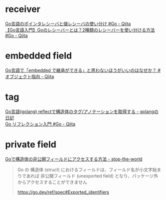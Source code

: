 

# receiver

[Go言語のポインタレシーバと値レシーバの使い分け #Go - Qiita](https://qiita.com/atsutama/items/32a3961e1e74e20bcb14)    
[【Go言語入門】Goのレシーバーとは？2種類のレシーバーを使い分ける方法 #Go - Qiita](https://qiita.com/ryo_manba/items/c567858befd04602e3ec)


# embedded field

[Go言語で「embedded で継承ができる」と思わないほうがいいのはなぜか？ #オブジェクト指向 - Qiita](https://qiita.com/Maki-Daisuke/items/511b8989e528f7c70f80)  


# tag

[Go言語(golang) reflectで構造体のタグ/アノテーションを取得する - golangの日記](https://golang.hateblo.jp/entry/2018/11/10/084500)  
[Go リフレクション入門 #Go - Qiita](https://qiita.com/s9i/items/b835634d84bba5574d0a#%E3%82%BF%E3%82%B0%E6%83%85%E5%A0%B1%E3%81%AE%E5%8F%96%E5%BE%97)  


# private field

[Goで構造体の非公開フィールドにアクセスする方法 - stop-the-world](https://stop-the-world.hatenablog.com/entry/2019/12/31/214058)  

> Go の 構造体 (struct) におけるフィールドは、フィールド名が小文字始まりであれば 非公開フィールド (unexported field) となり、パッケージ外からアクセスすることができません
>
> https://go.dev/ref/spec#Exported_identifiers



